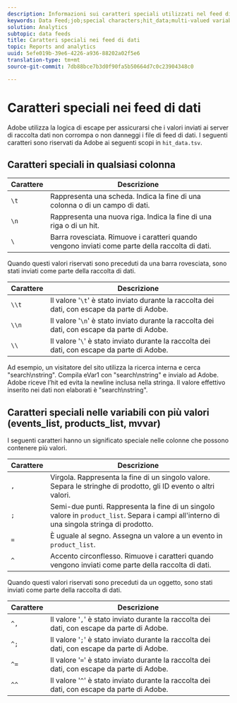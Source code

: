 ```yaml
---
description: Informazioni sui caratteri speciali utilizzati nel feed di dati.
keywords: Data Feed;job;special characters;hit_data;multi-valued variables;events_list;products_list;mvvars
solution: Analytics
subtopic: data feeds
title: Caratteri speciali nei feed di dati
topic: Reports and analytics
uuid: 5efe019b-39e6-4226-a936-88202a02f5e6
translation-type: tm+mt
source-git-commit: 7db88bce7b3d0f90fa5b50664d7c0c23904348c0

---
```



# Caratteri speciali nei feed di dati

Adobe utilizza la logica di escape per assicurarsi che i valori inviati ai server di raccolta dati non corrompa o non danneggi i file di feed di dati. I seguenti caratteri sono riservati da Adobe ai seguenti scopi in `hit_data.tsv`.

## Caratteri speciali in qualsiasi colonna

| Carattere | Descrizione |
|--- |--- |
| `\t` | Rappresenta una scheda. Indica la fine di una colonna o di un campo di dati. |
| `\n` | Rappresenta una nuova riga. Indica la fine di una riga o di un hit. |
| `\` | Barra rovesciata. Rimuove i caratteri quando vengono inviati come parte della raccolta di dati. |

Quando questi valori riservati sono preceduti da una barra rovesciata, sono stati inviati come parte della raccolta di dati.

| Carattere | Descrizione |
|--- |--- |
| `\\t` | Il valore '`\t`' è stato inviato durante la raccolta dei dati, con escape da parte di Adobe. |
| `\\n` | Il valore '`\n`' è stato inviato durante la raccolta dei dati, con escape da parte di Adobe. |
| `\\` | Il valore '`\`' è stato inviato durante la raccolta dei dati, con escape da parte di Adobe. |

Ad esempio, un visitatore del sito utilizza la ricerca interna e cerca "search\nstring". Compila eVar1 con "search\nstring" e invialo ad Adobe. Adobe riceve l’hit ed evita la newline inclusa nella stringa. Il valore effettivo inserito nei dati non elaborati è "search\\nstring".

## Caratteri speciali nelle variabili con più valori (events_list, products_list, mvvar)

I seguenti caratteri hanno un significato speciale nelle colonne che possono contenere più valori.

| Carattere | Descrizione |
|--- |--- |
| `,` | Virgola. Rappresenta la fine di un singolo valore. Separa le stringhe di prodotto, gli ID evento o altri valori. |
| `;` | Semi-due punti. Rappresenta la fine di un singolo valore in `product_list`. Separa i campi all'interno di una singola stringa di prodotto. |
| `=` | È uguale al segno. Assegna un valore a un evento in `product_list`. |
| `^` | Accento circonflesso. Rimuove i caratteri quando vengono inviati come parte della raccolta di dati. |

Quando questi valori riservati sono preceduti da un oggetto, sono stati inviati come parte della raccolta di dati.

| Carattere | Descrizione |
|--- |--- |
| `^,` | Il valore '`,`' è stato inviato durante la raccolta dei dati, con escape da parte di Adobe. |
| `^;` | Il valore '`;`' è stato inviato durante la raccolta dei dati, con escape da parte di Adobe. |
| `^=` | Il valore '`=`' è stato inviato durante la raccolta dei dati, con escape da parte di Adobe. |
| `^^` | Il valore '`^`' è stato inviato durante la raccolta dei dati, con escape da parte di Adobe. |
